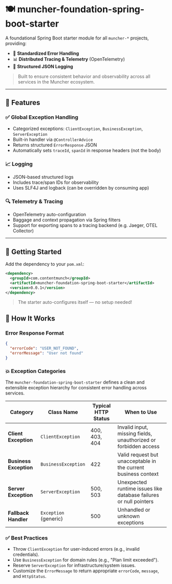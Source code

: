 # 🍽️ muncher-foundation-spring-boot-starter

A foundational Spring Boot starter module for all `muncher-*` projects, providing:

- 📄 **Standardized Error Handling**
- 📊 **Distributed Tracing & Telemetry** (OpenTelemetry)
- 📝 **Structured JSON Logging**

> Built to ensure consistent behavior and observability across all services in the Muncher ecosystem.

---

## 🚀 Features

### ✅ Global Exception Handling
- Categorized exceptions: `ClientException`, `BusinessException`, `ServerException`
- Built-in handler via `@ControllerAdvice`
- Returns structured `ErrorResponse` JSON
- Automatically sets `traceId`, `spanId` in response headers (not the body)

### 📈 Logging
- JSON-based structured logs
- Includes trace/span IDs for observability
- Uses SLF4J and logback (can be overridden by consuming app)

### 🔍 Telemetry & Tracing
- OpenTelemetry auto-configuration
- Baggage and context propagation via Spring filters
- Support for exporting spans to a tracing backend (e.g. Jaeger, OTEL Collector)

---

## 🧰 Getting Started

Add the dependency to your `pom.xml`:

```xml
<dependency>
  <groupId>com.contentmunch</groupId>
  <artifactId>muncher-foundation-spring-boot-starter</artifactId>
  <version>0.0.1</version>
</dependency>
```

>The starter auto-configures itself — no setup needed!

## 🧪 How It Works

### Error Response Format
```json
{
  "errorCode": "USER_NOT_FOUND",
  "errorMessage": "User not found"
}
```
### 💥 Exception Categories

The `muncher-foundation-spring-boot-starter` defines a clean and extensible exception hierarchy for consistent error handling across services.

| Category            | Class Name            | Typical HTTP Status | When to Use                                                       |
|---------------------|------------------------|----------------------|-------------------------------------------------------------------|
| **Client Exception** | `ClientException`      | 400, 403, 404        | Invalid input, missing fields, unauthorized or forbidden access   |
| **Business Exception** | `BusinessException`   | 422                  | Valid request but unacceptable in the current business context    |
| **Server Exception** | `ServerException`      | 500, 503             | Unexpected runtime issues like database failures or null pointers |
| **Fallback Handler** | `Exception` (generic)  | 500                  | Unhandled or unknown exceptions                                   |

### ✅ Best Practices

- Throw `ClientException` for user-induced errors (e.g., invalid credentials).
- Use `BusinessException` for domain rules (e.g., "Plan limit exceeded").
- Reserve `ServerException` for infrastructure/system issues.
- Customize the `ErrorMessage` to return appropriate `errorCode`, `message`, and `HttpStatus`.
